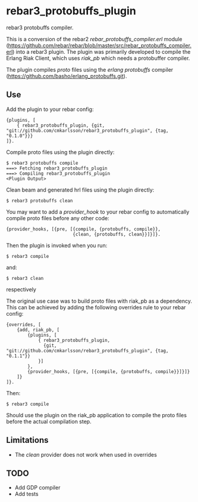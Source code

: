 rebar3\_protobuffs\_plugin
==========================

rebar3 protobuffs compiler.

This is a conversion of the rebar2 *rebar_protobuffs_compiler.erl* module (https://github.com/rebar/rebar/blob/master/src/rebar_protobuffs_compiler.erl) into a rebar3 plugin. The plugin was primarily developed to compile the Erlang Riak Client, which uses  *riak_pb* which needs a protobuffer compiler.

The plugin compiles *proto* files using the *erlang protobuffs* compiler (https://github.com/basho/erlang_protobuffs.git).

Use
---

Add the plugin to your rebar config:

    {plugins, [
        { rebar3_protobuffs_plugin, {git, "git://github.com/cmkarlsson/rebar3_protobuffs_plugin", {tag, "0.1.0"}}}
    ]}.

Compile proto files using the plugin directly:

    $ rebar3 protobuffs compile
    ===> Fetching rebar3_protobuffs_plugin
    ===> Compiling rebar3_protobuffs_plugin
    <Plugin Output>

Clean beam and generated hrl files using the plugin directly:

    $ rebar3 protobuffs clean


You may want to add a *provider_hook* to your rebar config to automatically compile proto files before any other code:

    {provider_hooks, [{pre, [{compile, {protobuffs, compile}},
                             {clean, {protobuffs, clean}}]}]}.

Then the plugin is invoked when you run:

    $ rebar3 compile

and:

    $ rebar3 clean

respectively


The original use case was to build proto files with riak_pb as a dependency. This can be achieved by adding the following overrides rule to your rebar config:

    {overrides, [
        {add, riak_pb, [
            {plugins, [
                { rebar3_protobuffs_plugin,
                  {git, "git://github.com/cmkarlsson/rebar3_protobuffs_plugin", {tag, "0.1.1"}}
                }]
            },
            {provider_hooks, [{pre, [{compile, {protobuffs, compile}}]}]}
        ]}
    ]}.

Then:

    $ rebar3 compile


Should use the plugin on the riak_pb application to compile the proto files before the actual compilation step.

Limitations
-----------

* The *clean* provider does not work when used in overrides

TODO
----
* Add GDP compiler
* Add tests
